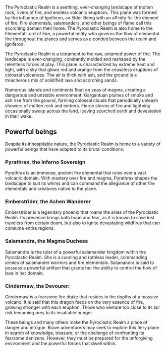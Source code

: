 The Pyroclastic Realm is a seething, ever-changing landscape of molten rock, rivers of fire, and endless volcanic eruptions. This plane was formed by the influence of Igniferon, an Elder Being with an affinity for the element of fire. Fire elementals, salamanders, and other beings of flame call this scorching domain their home. The Pyroclastic Realm is also home to the Elemental Lord of Fire, a powerful entity who governs the flow of elemental fire throughout the planes and serves as a conduit between the realm and Igniferon.

The Pyroclastic Realm is a testament to the raw, untamed power of fire. The landscape is ever-changing, constantly molded and reshaped by the relentless forces at play. This plane is characterized by extreme heat and light, with a sky that glows red and orange from the ceaseless eruptions of colossal volcanoes. The air is thick with ash, and the ground is a treacherous mix of solidified lava and scorching sands.

Numerous islands and continents float on seas of magma, creating a dangerous and unstable environment. Gargantuan plumes of smoke and ash rise from the ground, forming colossal clouds that periodically unleash showers of molten rock and embers. Fierce storms of fire and lightning occasionally sweep across the land, leaving scorched earth and devastation in their wake.

## Powerful beings
Despite its inhospitable nature, the Pyroclastic Realm is home to a variety of powerful beings that have adapted to its brutal conditions:

### Pyrathrax, the Inferno Sovereign
Pyrathrax is an immense, ancient fire elemental that rules over a vast volcanic domain. With mastery over fire and magma, Pyrathrax shapes the landscape to suit its whims and can command the allegiance of other fire elementals and creatures native to the plane.

### Emberstrider, the Ashen Wanderer
Emberstrider is a legendary phoenix that roams the skies of the Pyroclastic Realm. Its presence brings both hope and fear, as it is known to save lost travelers from certain doom, but also to ignite devastating wildfires that can consume entire regions.

### Salamandra, the Magma Duchess
Salamandra is the ruler of a powerful salamander kingdom within the Pyroclastic Realm. She is a cunning and ruthless leader, commanding armies of salamander warriors and fire elementals. Salamandra is said to possess a powerful artifact that grants her the ability to control the flow of lava in her domain.

### Cindermaw, the Devourer:
Cindermaw is a fearsome fire drake that resides in the depths of a massive volcano. It is said that this dragon feeds on the very essence of fire, growing stronger with each eruption. Those who venture too close to its lair risk becoming prey to its insatiable hunger.

These beings and many others make the Pyroclastic Realm a place of danger and intrigue. Brave adventurers may seek to explore this fiery plane in search of knowledge, treasure, or the challenge of confronting its fearsome denizens. However, they must be prepared for the unforgiving environment and the powerful forces that dwell within.